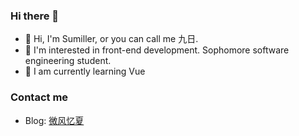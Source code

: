 ### Hi there 👋
- 👋 Hi, I'm Sumiller, or you can call me 九日.
- 👀 I'm interested in front-end development. Sophomore software engineering student.
- 🌱 I am currently learning Vue

### Contact me
- Blog: [微风忆夏](http://sumiler.com)


<!---
SumilerJR/SumilerJR is a ✨ special ✨ repository because its `README.md` (this file) appears on your GitHub profile.
You can click the Preview link to take a look at your changes.
--->
